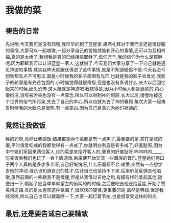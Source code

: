 # 我做的菜

## 祷告的日常

先说明,今天我可是没有鸽哦,我早早的到了蓝星家.果然礼拜对于我而言还是很舒服的事情,大家可以一起唱歌,一起分享自己的苦恼烦恼和开心的事情,还可以为互相祈福,真的是太棒了.我想我是真的已经相信耶稣了,信仰万千,我的信仰为什么是耶稣呢.因为耶稣我可以认识蓝星一家人,这就够了.今天我们大家分享了一下自己就是遇见神迹的事情.其实我昨天就跟任倩说了这件事情,就是不知道她信不信.今天我至今想到都有点不可思议.就是小时候我的影子周围有光芒,也就是我的影子会发光.我影子的轮廓是有光芒包围的.小时候觉得就很奇怪,但是也没有多说什么.长大以后回忆起来的时候,细思恐怖.这大概就是神迹吧.我觉得是,因为小时候人都是通灵的,内心很纯洁,没有被污染也没有一点邪念,所以可以得到神的照顾.长大以后,慢慢地被这个世界的俗气所污染,失去了自己的本心,所以也就失去了神的眷顾.每次大家一起祷告时候我的大脑总是很热,有一点空白,因为自己是真心为她们祈祷的.

## 竟然让我做饭

我的妈呀,竟然让我做饭.结果都是两个菜都是有一点焦了,最重要的是,实在是咸的很,平时很爱吃咸的我都觉得有一点咸了,你就明白到底是有多咸了,好羞耻呀,因为中午她们家回来两位客人,炒的菜是来招呼客人的,我真的好羞耻呀.呜呜呜呜_____.吃完饭后我们也玩了一会卡牌游戏,后来便开始交流一些藏族的音乐.蓝星她们两口子两个人真的是多才多艺呀,自己好惭愧呀,什么乐器都不会.难受.突然有一点想学吉他的冲动.自己也知道自己的性子,估计自己也坚持不下来.后来听蓝星弹吉他唱歌,虽然前面的一些歌我不是很懂,但是从我借过吉他之后,有模有样的拿起其他,随便扫一下,唱起了应当单单仰望主的前两句的时候,之后便吧吉他还给蓝星,开始了赞美诗之路.真的是太喜欢这种氛围了,很欢快的旋律,更重要的是,虽然是韩语,但是我经常听,所以自己也可以跟着哼一下,大家一起打着节拍,也是很享受这样的时光.

## 最后,还是要告诫自己要精致
